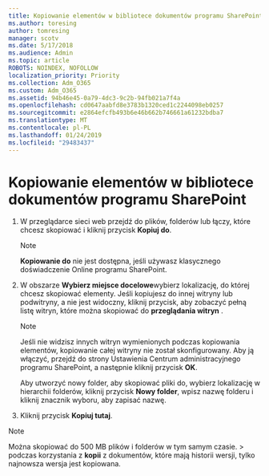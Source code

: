 ```yaml
---
title: Kopiowanie elementów w bibliotece dokumentów programu SharePoint
ms.author: toresing
author: tomresing
manager: scotv
ms.date: 5/17/2018
ms.audience: Admin
ms.topic: article
ROBOTS: NOINDEX, NOFOLLOW
localization_priority: Priority
ms.collection: Adm_O365
ms.custom: Adm_O365
ms.assetid: 94b46e45-0a79-4dc3-9c2b-94fb021a7f4a
ms.openlocfilehash: cd0647aabfd8e3783b1320ced1c2244098eb0257
ms.sourcegitcommit: e2864efcfb493b6e46b662b746661a61232bdba7
ms.translationtype: MT
ms.contentlocale: pl-PL
ms.lasthandoff: 01/24/2019
ms.locfileid: "29483437"
---
```

# <a name="copy-items-in-a-sharepoint-document-library"></a>Kopiowanie elementów w bibliotece dokumentów programu SharePoint

1. W przeglądarce sieci web przejdź do plików, folderów lub łączy, które chcesz skopiować i kliknij przycisk **Kopiuj do**.
    
    > [!NOTE]
    > **Kopiowanie do** nie jest dostępna, jeśli używasz klasycznego doświadczenie Online programu SharePoint. 
  
2. W obszarze **Wybierz miejsce docelowe**wybierz lokalizację, do której chcesz skopiować elementy. Jeśli kopiujesz do innej witryny lub podwitryny, a nie jest widoczny, kliknij przycisk, aby zobaczyć pełną listę witryn, które można skopiować do **przeglądania witryn** . 
    
    > [!NOTE]
    > Jeśli nie widzisz innych witryn wymienionych podczas kopiowania elementów, kopiowanie całej witryny nie został skonfigurowany. Aby ją włączyć, przejdź do strony Ustawienia Centrum administracyjnego programu SharePoint, a następnie kliknij przycisk **OK**. 
  
    Aby utworzyć nowy folder, aby skopiować pliki do, wybierz lokalizację w hierarchii folderów, kliknij przycisk **Nowy folder**, wpisz nazwę folderu i kliknij znacznik wyboru, aby zapisać nazwę.
    
3. Kliknij przycisk **Kopiuj tutaj**.
    
> [!NOTE]
>  Można skopiować do 500 MB plików i folderów w tym samym czasie. > podczas korzystania z **kopii** z dokumentów, które mają historii wersji, tylko najnowsza wersja jest kopiowana. 
  

